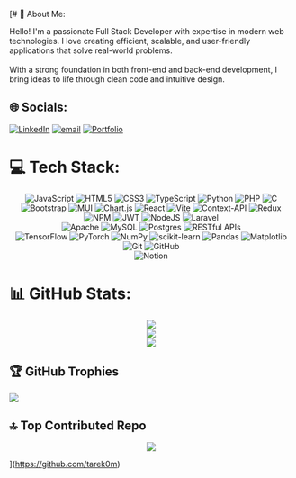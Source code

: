 [# 💫 About Me:

Hello! I'm a passionate Full Stack Developer with expertise in modern web technologies. I love creating efficient, scalable, and user-friendly applications that solve real-world problems.<br><br>With a strong foundation in both front-end and back-end development, I bring ideas to life through clean code and intuitive design.

## 🌐 Socials:

[![LinkedIn](https://img.shields.io/badge/LinkedIn-%230077B5.svg?logo=linkedin&logoColor=white)](https://linkedin.com/in/https://www.linkedin.com/in/tarekalnaggar/) [![email](https://img.shields.io/badge/Email-D14836?logo=gmail&logoColor=white)](mailto:tarek.alnaggar@outlook.com) [![Portfolio](https://img.shields.io/badge/Portfolio-%23000000.svg?logo=vercel&logoColor=white)](https://tarek0m.vercel.app/)

# 💻 Tech Stack:

<div align="center">
  <img src="https://img.shields.io/badge/javascript-%23323330.svg?style=flat-square&logo=javascript&logoColor=%23F7DF1E" alt="JavaScript">
  <img src="https://img.shields.io/badge/html5-%23E34F26.svg?style=flat-square&logo=html5&logoColor=white" alt="HTML5">
  <img src="https://img.shields.io/badge/css3-%231572B6.svg?style=flat-square&logo=css3&logoColor=white" alt="CSS3">
  <img src="https://img.shields.io/badge/typescript-%23007ACC.svg?style=flat-square&logo=typescript&logoColor=white" alt="TypeScript">
  <img src="https://img.shields.io/badge/python-3670A0?style=flat-square&logo=python&logoColor=ffdd54" alt="Python">
  <img src="https://img.shields.io/badge/php-%23777BB4.svg?style=flat-square&logo=php&logoColor=white" alt="PHP">
  <img src="https://img.shields.io/badge/c-%2300599C.svg?style=flat-square&logo=c&logoColor=white" alt="C">
</div>
<div align="center">
  <img src="https://img.shields.io/badge/bootstrap-%238511FA.svg?style=flat-square&logo=bootstrap&logoColor=white" alt="Bootstrap">
  <img src="https://img.shields.io/badge/MUI-%230081CB.svg?style=flat-square&logo=mui&logoColor=white" alt="MUI">
  <img src="https://img.shields.io/badge/chart.js-F5788D.svg?style=flat-square&logo=chart.js&logoColor=white" alt="Chart.js">
  <img src="https://img.shields.io/badge/react-%2320232a.svg?style=flat-square&logo=react&logoColor=%2361DAFB" alt="React">
  <img src="https://img.shields.io/badge/vite-%23646CFF.svg?style=flat-square&logo=vite&logoColor=white" alt="Vite">
  <img src="https://img.shields.io/badge/Context--Api-000000?style=flat-square&logo=react" alt="Context-API">
  <img src="https://img.shields.io/badge/redux-%23593d88.svg?style=flat-square&logo=redux&logoColor=white" alt="Redux">
</div>
<div align="center">
  <img src="https://img.shields.io/badge/NPM-%23CB3837.svg?style=flat-square&logo=npm&logoColor=white" alt="NPM">
  <img src="https://img.shields.io/badge/JWT-black?style=flat-square&logo=JSON%20web%20tokens" alt="JWT">
  <img src="https://img.shields.io/badge/node.js-6DA55F?style=flat-square&logo=node.js&logoColor=white" alt="NodeJS">
  <img src="https://img.shields.io/badge/laravel-%23FF2D20.svg?style=flat-square&logo=laravel&logoColor=white" alt="Laravel">
</div>
<div align="center">
  <img src="https://img.shields.io/badge/apache-%23D42029.svg?style=flat-square&logo=apache&logoColor=white" alt="Apache">
  <img src="https://img.shields.io/badge/mysql-4479A1.svg?style=flat-square&logo=mysql&logoColor=white" alt="MySQL">
  <img src="https://img.shields.io/badge/postgres-%23316192.svg?style=flat-square&logo=postgresql&logoColor=white" alt="Postgres">
  <img src="https://img.shields.io/badge/RESTful_APIs-FF6F00?style=flat-square&logo=rest&logoColor=white" alt="RESTful APIs">
</div>
<div align="center">
  <img src="https://img.shields.io/badge/TensorFlow-%23FF6F00.svg?style=flat-square&logo=TensorFlow&logoColor=white" alt="TensorFlow">
  <img src="https://img.shields.io/badge/PyTorch-%23EE4C2C.svg?style=flat-square&logo=PyTorch&logoColor=white" alt="PyTorch">
  <img src="https://img.shields.io/badge/numpy-%23013243.svg?style=flat-square&logo=numpy&logoColor=white" alt="NumPy">
  <img src="https://img.shields.io/badge/scikit--learn-%23F7931E.svg?style=flat-square&logo=scikit-learn&logoColor=white" alt="scikit-learn">
  <img src="https://img.shields.io/badge/pandas-%23150458.svg?style=flat-square&logo=pandas&logoColor=white" alt="Pandas">
  <img src="https://img.shields.io/badge/Matplotlib-%23ffffff.svg?style=flat-square&logo=Matplotlib&logoColor=black" alt="Matplotlib">
</div>
<div align="center">
  <img src="https://img.shields.io/badge/git-%23F05033.svg?style=flat-square&logo=git&logoColor=white" alt="Git">
  <img src="https://img.shields.io/badge/github-%23121011.svg?style=flat-square&logo=github&logoColor=white" alt="GitHub">
</div>
<div align="center">
  <img src="https://img.shields.io/badge/Notion-%23000000.svg?style=flat-square&logo=notion&logoColor=white" alt="Notion">
</div>

# 📊 GitHub Stats:

<div align="center">
  <img src="https://github-readme-stats.vercel.app/api/top-langs/?username=tarek0m&theme=github_dark_dimmed&hide_border=true&include_all_commits=false&count_private=false&layout=compact">
  <br>
  <img src="https://github-readme-stats.vercel.app/api?username=tarek0m&theme=github_dark_dimmed&hide_border=true&include_all_commits=false&count_private=false">
  <br>
  <img src="https://github-readme-streak-stats.herokuapp.com/?user=tarek0m&theme=github_dark_dimmed&hide_border=true">
</div>

## 🏆 GitHub Trophies

![](https://github-profile-trophy.vercel.app/?username=tarek0m&theme=onedark&no-frame=true&no-bg=false&margin-w=4)

## 🔝 Top Contributed Repo

<div align="center">
  <img src="https://github-contributor-stats.vercel.app/api?username=tarek0m&limit=5&theme=github_dark_dimmed&combine_all_yearly_contributions=true">
</div>

<!-- Proudly created with GPRM ( https://gprm.itsvg.in ) -->
](https://github.com/tarek0m)
